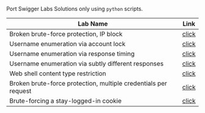 Port Swigger Labs Solutions only using `python` scripts.

|Lab Name|Link|
|---|---|
|Broken brute-force protection, IP block|[click](https://github.com/NOZ1000/PortSwiggerSolutions/tree/main/ServerSide/Authentification/Broken%20brute-force%20protection%2C%20IP%20block)|
|Username enumeration via account lock|[click](https://github.com/NOZ1000/PortSwiggerSolutions/tree/main/ServerSide/Authentification/Username%20enumeration%20via%20account%20lock)|
|Username enumeration via response timing|[click](https://github.com/NOZ1000/PortSwiggerSolutions/tree/main/ServerSide/Authentification/Username%20enumeration%20via%20response%20timing)|
|Username enumeration via subtly different responses|[click](https://github.com/NOZ1000/PortSwiggerSolutions/tree/main/ServerSide/Authentification/Username%20enumeration%20via%20subtly%20different%20responses)|
|Web shell content type restriction|[click](https://github.com/NOZ1000/PortSwiggerSolutions/blob/main/ServerSide/FileUpload/web_shell_content_type_rest/solve.py)|
|Broken brute-force protection, multiple credentials per request|[click](/ServerSide/Authentification/Broken%20brute-force%20protection,%20multiple%20credentials%20per%20request/)|
|Brute-forcing a stay-logged-in cookie|[click](/ServerSide/Authentification/Brute-forcing%20a%20stay-logged-in%20cookie/solve.py)|